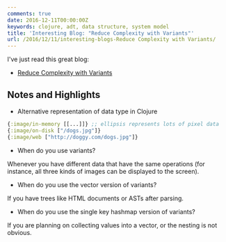 ```yaml
---
comments: true
date: 2016-12-11T00:00:00Z
keywords: clojure, adt, data structure, system model
title: 'Interesting Blog: "Reduce Complexity with Variants"'
url: /2016/12/11/interesting-blogs-Reduce Complexity with Variants/
---
```


I've just read this great blog:

- [Reduce Complexity with Variants](http://www.lispcast.com/reduce-complexity-with-variants)

## Notes and Highlights

- Alternative representation of data type in Clojure

```clojure
{:image/in-memory [[...]]} ;; ellipsis represents lots of pixel data
{:image/on-disk ["/dogs.jpg"]}
{:image/web ["http://doggy.com/dogs.jpg"]}
```

- When do you use variants?

Whenever you have different data that have the same operations (for instance, all three kinds of images can be displayed to the screen).

- When do you use the vector version of variants?

If you have trees like HTML documents or ASTs after parsing.

- When do you use the single key hashmap version of variants?

If you are planning on collecting values into a vector, or the nesting is not obvious.
